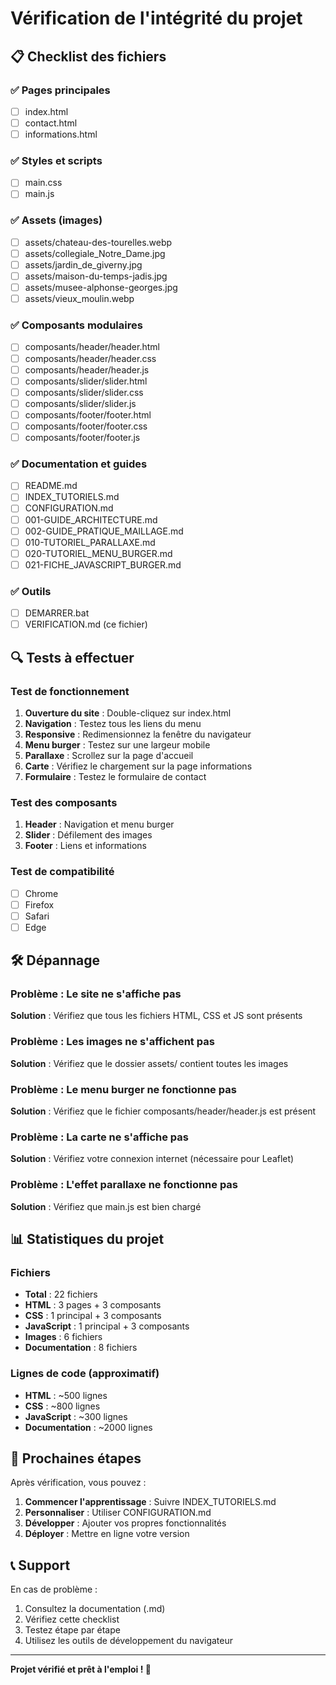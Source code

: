 # Vérification de l'intégrité du projet

## 📋 Checklist des fichiers

### ✅ Pages principales
- [ ] index.html
- [ ] contact.html  
- [ ] informations.html

### ✅ Styles et scripts
- [ ] main.css
- [ ] main.js

### ✅ Assets (images)
- [ ] assets/chateau-des-tourelles.webp
- [ ] assets/collegiale_Notre_Dame.jpg
- [ ] assets/jardin_de_giverny.jpg
- [ ] assets/maison-du-temps-jadis.jpg
- [ ] assets/musee-alphonse-georges.jpg
- [ ] assets/vieux_moulin.webp

### ✅ Composants modulaires
- [ ] composants/header/header.html
- [ ] composants/header/header.css
- [ ] composants/header/header.js
- [ ] composants/slider/slider.html
- [ ] composants/slider/slider.css
- [ ] composants/slider/slider.js
- [ ] composants/footer/footer.html
- [ ] composants/footer/footer.css
- [ ] composants/footer/footer.js

### ✅ Documentation et guides
- [ ] README.md
- [ ] INDEX_TUTORIELS.md
- [ ] CONFIGURATION.md
- [ ] 001-GUIDE_ARCHITECTURE.md
- [ ] 002-GUIDE_PRATIQUE_MAILLAGE.md
- [ ] 010-TUTORIEL_PARALLAXE.md
- [ ] 020-TUTORIEL_MENU_BURGER.md
- [ ] 021-FICHE_JAVASCRIPT_BURGER.md

### ✅ Outils
- [ ] DEMARRER.bat
- [ ] VERIFICATION.md (ce fichier)

## 🔍 Tests à effectuer

### Test de fonctionnement
1. **Ouverture du site** : Double-cliquez sur index.html
2. **Navigation** : Testez tous les liens du menu
3. **Responsive** : Redimensionnez la fenêtre du navigateur
4. **Menu burger** : Testez sur une largeur mobile
5. **Parallaxe** : Scrollez sur la page d'accueil
6. **Carte** : Vérifiez le chargement sur la page informations
7. **Formulaire** : Testez le formulaire de contact

### Test des composants
1. **Header** : Navigation et menu burger
2. **Slider** : Défilement des images
3. **Footer** : Liens et informations

### Test de compatibilité
- [ ] Chrome
- [ ] Firefox
- [ ] Safari
- [ ] Edge

## 🛠️ Dépannage

### Problème : Le site ne s'affiche pas
**Solution** : Vérifiez que tous les fichiers HTML, CSS et JS sont présents

### Problème : Les images ne s'affichent pas
**Solution** : Vérifiez que le dossier assets/ contient toutes les images

### Problème : Le menu burger ne fonctionne pas
**Solution** : Vérifiez que le fichier composants/header/header.js est présent

### Problème : La carte ne s'affiche pas
**Solution** : Vérifiez votre connexion internet (nécessaire pour Leaflet)

### Problème : L'effet parallaxe ne fonctionne pas
**Solution** : Vérifiez que main.js est bien chargé

## 📊 Statistiques du projet

### Fichiers
- **Total** : 22 fichiers
- **HTML** : 3 pages + 3 composants
- **CSS** : 1 principal + 3 composants
- **JavaScript** : 1 principal + 3 composants
- **Images** : 6 fichiers
- **Documentation** : 8 fichiers

### Lignes de code (approximatif)
- **HTML** : ~500 lignes
- **CSS** : ~800 lignes  
- **JavaScript** : ~300 lignes
- **Documentation** : ~2000 lignes

## 🎯 Prochaines étapes

Après vérification, vous pouvez :
1. **Commencer l'apprentissage** : Suivre INDEX_TUTORIELS.md
2. **Personnaliser** : Utiliser CONFIGURATION.md
3. **Développer** : Ajouter vos propres fonctionnalités
4. **Déployer** : Mettre en ligne votre version

## 📞 Support

En cas de problème :
1. Consultez la documentation (.md)
2. Vérifiez cette checklist
3. Testez étape par étape
4. Utilisez les outils de développement du navigateur

---

**Projet vérifié et prêt à l'emploi ! 🚀**
